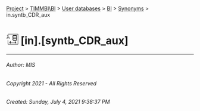 #### 

[Project](../../../../index.md) > [TIMMBI\\BI](../../../index.md) > [User databases](../../index.md) > [BI](../index.md) > [Synonyms](Synonyms.md) > in.syntb_CDR_aux

# ![Synonyms](../../../../Images/Synonym32.png) [in].[syntb_CDR_aux]

---

###### Author:  MIS

###### Copyright 2021 - All Rights Reserved

###### Created: Sunday, July 4, 2021 9:38:37 PM

